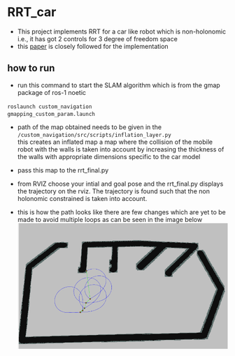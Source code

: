 # RRT_car

- This project implements RRT for a car like robot which is non-holonomic i.e., it has got 2 controls for 3 degree of freedom space
- this [paper](https://www.sciencedirect.com/science/article/pii/S1474667015343603#:~:text=Abstract,a%20control%20input%20selection%20approach) is closely followed for the implementation
## how to run


- run this command to start the SLAM algorithm which is from the gmap package of ros-1 noetic <br>


<code>roslaunch custom_navigation gmapping_custom_param.launch</code>

- path of the map obtained needs to be given in the ``/custom_navigation/src/scripts/inflation_layer.py``<br>
this creates an inflated map a map where the collision of the mobile robot with the walls is taken into account by increasing the thickness of the walls with appropriate dimensions specific to the car model
- pass this map to the rrt_final.py
- from RVIZ choose your intial and goal pose and the rrt_final.py displays the trajectory on the rviz. The trajectory is found such that the non holonomic constrained is taken into account.

- this is how the path looks like there are few changes which are yet to be made to avoid multiple loops as can be seen in the image below
![path given by rrt](images/rrt_result.png)

